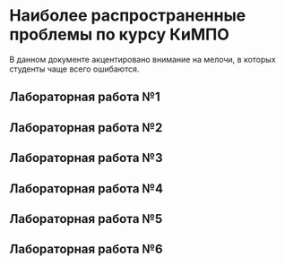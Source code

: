 # Наиболее распространенные проблемы по курсу КиМПО

В данном документе акцентировано внимание на мелочи, в которых студенты чаще всего ошибаются. 

## Лабораторная работа №1

## Лабораторная работа №2

## Лабораторная работа №3

## Лабораторная работа №4

## Лабораторная работа №5

## Лабораторная работа №6

